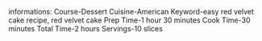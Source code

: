 informations:
 Course-Dessert
 Cuisine-American
 Keyword-easy red velvet cake recipe, red velvet cake
 Prep Time-1 hour 30 minutes
 Cook Time-30 minutes
 Total Time-2 hours
 Servings-10 slices